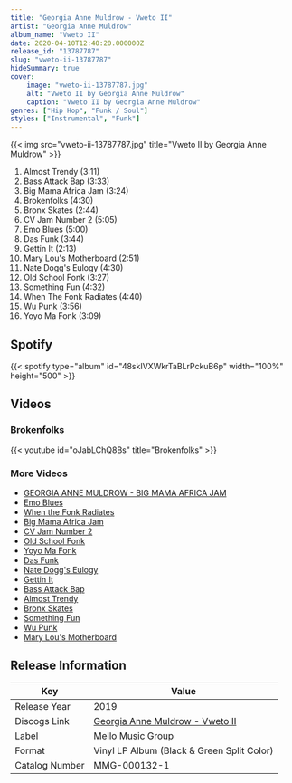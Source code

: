 ```yaml
---
title: "Georgia Anne Muldrow - Vweto II"
artist: "Georgia Anne Muldrow"
album_name: "Vweto II"
date: 2020-04-10T12:40:20.000000Z
release_id: "13787787"
slug: "vweto-ii-13787787"
hideSummary: true
cover:
    image: "vweto-ii-13787787.jpg"
    alt: "Vweto II by Georgia Anne Muldrow"
    caption: "Vweto II by Georgia Anne Muldrow"
genres: ["Hip Hop", "Funk / Soul"]
styles: ["Instrumental", "Funk"]
---
```


{{< img src="vweto-ii-13787787.jpg" title="Vweto II by Georgia Anne Muldrow" >}}

<!-- section break -->

1. Almost Trendy (3:11)
2. Bass Attack Bap (3:33)
3. Big Mama Africa Jam (3:24)
4. Brokenfolks (4:30)
5. Bronx Skates (2:44)
6. CV Jam Number 2 (5:05)
7. Emo Blues (5:00)
8. Das Funk (3:44)
9. Gettin It (2:13)
10. Mary Lou's Motherboard (2:51)
11. Nate Dogg's Eulogy (4:30)
12. Old School Fonk (3:27)
13. Something Fun (4:32)
14. When The Fonk Radiates (4:40)
15. Wu Punk (3:56)
16. Yoyo Ma Fonk (3:09)

<!-- section break -->


## Spotify
{{< spotify type="album" id="48skIVXWkrTaBLrPckuB6p" width="100%" height="500" >}}



## Videos
### Brokenfolks
{{< youtube id="oJabLChQ8Bs" title="Brokenfolks" >}}<br>

### More Videos

- [GEORGIA ANNE MULDROW - BIG MAMA AFRICA JAM](https://www.youtube.com/watch?v=jxbEScphfOs)
- [Emo Blues](https://www.youtube.com/watch?v=1kcGwm9x9M4)
- [When the Fonk Radiates](https://www.youtube.com/watch?v=ocag27kZJ2Y)
- [Big Mama Africa Jam](https://www.youtube.com/watch?v=D2kwqYMnijg)
- [CV Jam Number 2](https://www.youtube.com/watch?v=UgSQtQXz9wc)
- [Old School Fonk](https://www.youtube.com/watch?v=2qMQw8e7-GE)
- [Yoyo Ma Fonk](https://www.youtube.com/watch?v=O0t97d5BRlc)
- [Das Funk](https://www.youtube.com/watch?v=qsagVuvu9OE)
- [Nate Dogg's Eulogy](https://www.youtube.com/watch?v=Y2vyP7IzVg4)
- [Gettin It](https://www.youtube.com/watch?v=OUjRgX7Q4lY)
- [Bass Attack Bap](https://www.youtube.com/watch?v=YoN5w1fQLbU)
- [Almost Trendy](https://www.youtube.com/watch?v=QbmvOuKK_Us)
- [Bronx Skates](https://www.youtube.com/watch?v=vnPR8alNV6I)
- [Something Fun](https://www.youtube.com/watch?v=bOdbCxu49fw)
- [Wu Punk](https://www.youtube.com/watch?v=j33VtKOYTLU)
- [Mary Lou's Motherboard](https://www.youtube.com/watch?v=qaxYIPhdqp0)


## Release Information
|  Key           | Value                                                |
| ---------------| ---------------------------------------------------- |
| Release Year   | 2019                                   |
| Discogs Link   | [Georgia Anne Muldrow - Vweto II](https://www.discogs.com/release/13787787-Georgia-Anne-Muldrow-Vweto-II) |
| Label          | Mello Music Group |
| Format         | Vinyl LP Album (Black & Green Split Color) |
| Catalog Number | MMG-000132-1 |
